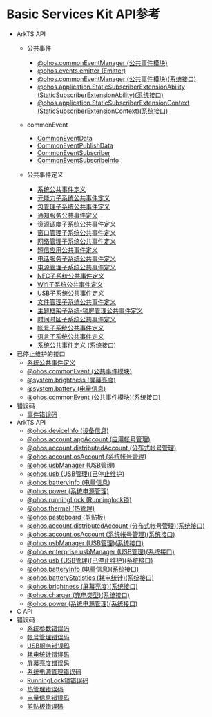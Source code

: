 # Basic Services Kit API参考

- ArkTS API 
    - 公共事件
        - [@ohos.commonEventManager (公共事件模块)](./js-apis-commonEventManager.md)
        - [@ohos.events.emitter (Emitter)](./js-apis-emitter.md)
        - [@ohos.commonEventManager (公共事件模块)(系统接口)](./js-apis-commonEventManager-sys.md)
        - [@ohos.application.StaticSubscriberExtensionAbility (StaticSubscriberExtensionAbility)(系统接口)](./js-apis-application-staticSubscriberExtensionAbility-sys.md)
        - [@ohos.application.StaticSubscriberExtensionContext (StaticSubscriberExtensionContext)(系统接口)](./js-apis-application-StaticSubscriberExtensionContext-sys.md)

    - commonEvent
        - [CommonEventData](./js-apis-inner-commonEvent-commonEventData.md)
        - [CommonEventPublishData](./js-apis-inner-commonEvent-commonEventPublishData.md)
        - [CommonEventSubscriber](./js-apis-inner-commonEvent-commonEventSubscriber.md)
        - [CommonEventSubscribeInfo](./js-apis-inner-commonEvent-commonEventSubscribeInfo.md)
    - 公共事件定义
        - [系统公共事件定义](./commonEventManager-definitions.md)
        - [元能力子系统公共事件定义](./common_event/commonEvent-ability.md)
        - [包管理子系统公共事件定义](./common_event/commonEvent-bundleManager.md)
        - [通知服务公共事件定义](./common_event/commonEvent-ans.md)
        - [资源调度子系统公共事件定义](./common_event/commonEvent-resourceschedule.md)
        - [窗口管理子系统公共事件定义](./common_event/commonEvent-window.md)
        - [网络管理子系统公共事件定义](./common_event/commonEvent-netmanager.md)
        - [短信应用公共事件定义](./common_event/commonEvent-mms.md)
        - [电话服务子系统公共事件定义](./common_event/commonEvent-telephony.md)
        - [电源管理子系统公共事件定义](./common_event/commonEvent-powermgr.md)
        - [NFC子系统公共事件定义](./common_event/commonEvent-nfc.md)
        - [Wifi子系统公共事件定义](./common_event/commonEvent-wifi.md)
        - [USB子系统公共事件定义](./common_event/commonEvent-usb.md)
        - [文件管理子系统公共事件定义](./common_event/commonEvent-filemanagement.md)
        - [主题框架子系统-锁屏管理公共事件定义](./commonEvent-screenlock.md)
        - [时间时区子系统公共事件定义](./common_event/commonEvent-time.md)
        - [帐号子系统公共事件定义](./common_event/commonEvent-account.md)
        - [语言子系统公共事件定义](./common_event/commonEvent-locale.md)
        - [系统公共事件定义 (系统接口)](./commonEventManager-definitions-sys.md)
- 已停止维护的接口
    - [系统公共事件定义](./commonEvent-definitions.md)
    - [@ohos.commonEvent (公共事件模块)](./js-apis-commonEvent.md)
    - [@system.brightness (屏幕亮度)](js-apis-system-brightness.md)
    - [@system.battery (电量信息)](js-apis-system-battery.md)
    - [@ohos.commonEvent (公共事件模块)(系统接口)](./js-apis-commonEvent-sys.md)
- 错误码
    - [事件错误码](./errorcode-CommonEventService.md)
- ArkTS API
  - [@ohos.deviceInfo (设备信息)](js-apis-device-info.md)
  - [@ohos.account.appAccount (应用帐号管理)](js-apis-appAccount.md)
  - [@ohos.account.distributedAccount (分布式帐号管理)](js-apis-distributed-account.md)
  - [@ohos.account.osAccount (系统帐号管理)](js-apis-osAccount.md)
  - [@ohos.usbManager (USB管理)](js-apis-usbManager.md)
  - [@ohos.usb (USB管理)(已停止维护)](js-apis-usb-deprecated.md)
  - [@ohos.batteryInfo (电量信息)](js-apis-battery-info.md)
  - [@ohos.power (系统电源管理)](js-apis-power.md)
  - [@ohos.runningLock (Runninglock锁)](js-apis-runninglock.md)
  - [@ohos.thermal (热管理)](js-apis-thermal.md)
  - [@ohos.pasteboard (剪贴板)](js-apis-pasteboard.md)
  - [@ohos.account.distributedAccount (分布式帐号管理)(系统接口)](js-apis-distributed-account-sys.md)
  - [@ohos.account.osAccount (系统帐号管理)(系统接口)](js-apis-osAccount-sys.md)
  - [@ohos.usbManager (USB管理)(系统接口)](js-apis-usbManager-sys.md)
  - [@ohos.enterprise.usbManager (USB管理)(系统接口)](js-apis-enterprise-usbManager-sys.md)
  - [@ohos.usb (USB管理)(已停止维护)(系统接口)](js-apis-usb-deprecated-sys.md)
  - [@ohos.batteryInfo (电量信息)(系统接口)](js-apis-battery-info-sys.md)
  - [@ohos.batteryStatistics (耗电统计)(系统接口)](js-apis-batteryStatistics-sys.md)
  - [@ohos.brightness (屏幕亮度)(系统接口)](js-apis-brightness-sys.md)
  - [@ohos.charger (充电类型)(系统接口)](js-apis-charger-sys.md)
  - [@ohos.power (系统电源管理)(系统接口)](js-apis-power-sys.md)
- C API
- 错误码
  - [系统参数错误码](errorcode-system-parameterV9.md)
  - [帐号管理错误码](errorcode-account.md)
  - [USB服务错误码](errorcode-usb.md)
  - [耗电统计错误码](errorcode-batteryStatistics.md)
  - [屏幕亮度错误码](errorcode-brightness.md)
  - [系统电源管理错误码](errorcode-power.md)
  - [RunningLock锁错误码](errorcode-runninglock.md)
  - [热管理错误码](errorcode-thermal.md)
  - [电量信息错误码](errorcode-battery-info.md)
  - [剪贴板错误码](errorcode-pasteboard.md)

